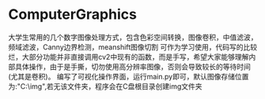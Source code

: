 # ComputerGraphics
大学生常用的几个数字图像处理方式，包含色彩空间转换，图像卷积，中值滤波，频域滤波，Canny边界检测，meanshift图像切割
可作为学习使用，代码写的比较烂，大部分功能并非直接调用cv2中现有的函数，而是手写，希望大家能够理解内部具体操作，由于是手撕，切勿使用高分辨率图像，否则会导致较长的等待时间(尤其是卷积)。
编写了可视化操作界面，运行main.py即可，默认图像存储位置为:"C:\img",若无该文件夹，程序会在C盘根目录创建img文件夹
